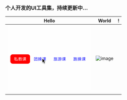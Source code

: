 

### 个人开发的UI工具集，持续更新中...

|Hello|World|!|
|:---:|:---:|:---:|
|![image](https://github.com/SherlockQi/HKNote/blob/master/HKSegmentView.gif)|![image](https://github.com/mengxianliang/XLPlayButton/blob/master/GIF/2.gif)||
| ||




